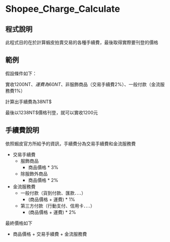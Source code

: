 # Shopee_Charge_Calculate
## 程式說明
此程式目的在於計算蝦皮拍賣交易的各種手續費，最後取得實際要刊登的價格

## 範例
假設條件如下：

實收1200NT$、運費為60NT$、非服飾商品（交易手續費2%）、一般付款（金流服務費1%）

計算出手續費為38NT$

最後以1238NT$價格刊登，就可以實收1200元

## 手續費說明
依照蝦皮官方所給予的資訊，手續費分為交易手續費和金流服務費

- 交易手續費
  - 服飾商品
    - 商品價格 * 3%
  - 除服飾外商品
    - 商品價格 * 2%
- 金流服務費
  - 一般付款（貨到付款、匯款．．．）
    - (商品價格 + 運費) * 1%
  - 第三方付款（行動支付、信用卡．．．）
    - (商品價格 + 運費) * 2%
    
最終價格如下
  - 商品價格 + 交易手續費 + 金流服務費
